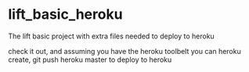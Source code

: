 # lift_basic_heroku
The lift basic project with extra files needed to deploy to heroku

check it out, and assuming you have the heroku toolbelt you can heroku create, git push heroku master to deploy to heroku

